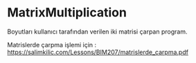# MatrixMultiplication
Boyutları kullanıcı tarafından verilen iki matrisi çarpan program. 

Matrislerde çarpma işlemi için : https://salimkilic.com/Lessons/BIM207/matrislerde_carpma.pdf
